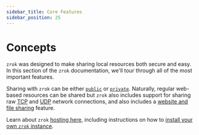 ```yaml
---
sidebar_title: Core Features
sidebar_position: 25
---
```


# Concepts

`zrok` was designed to make sharing local resources both secure and easy. In this section of the `zrok` documentation, we'll tour through all of the most important features.

Sharing with `zrok` can be either [`public`](./sharing-public.md) or [`private`](./sharing-private.md).
Naturally, regular web-based resources can be shared but `zrok` also includes support for sharing raw [TCP](./tunnels.md) and [UDP](./tunnels.md) network connections, and also includes a [website and file sharing](./files.md) feature.

Learn about `zrok` [hosting here](./hosting.md), including instructions on how to [install your own `zrok` instance](/guides/self-hosting/linux.mdx).
